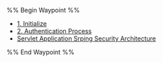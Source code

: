 %% Begin Waypoint %%
- [1. Initialize](./1.%20Initialize.md)
- [2. Authentication Process](./2.%20Authentication%20Process.md)
- [Servlet Application Srping Security Architecture](./Servlet%20Application%20Srping%20Security%20Architecture.md)

%% End Waypoint %%
